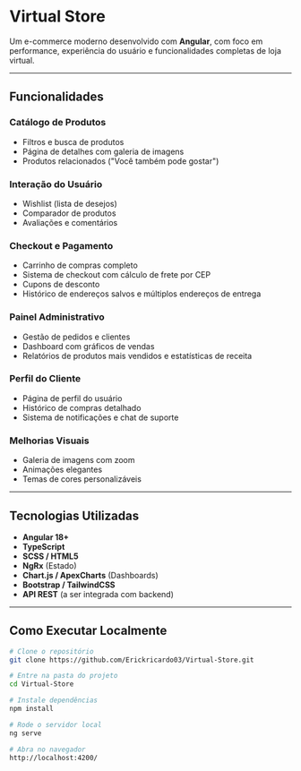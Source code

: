 

#  Virtual Store

Um e-commerce moderno desenvolvido com **Angular**, com foco em performance, experiência do usuário e funcionalidades completas de loja virtual.

---

## Funcionalidades

###  Catálogo de Produtos
- Filtros e busca de produtos
- Página de detalhes com galeria de imagens
- Produtos relacionados ("Você também pode gostar")

 ### Interação do Usuário
- Wishlist (lista de desejos)
- Comparador de produtos
- Avaliações e comentários

###  Checkout e Pagamento
- Carrinho de compras completo
- Sistema de checkout com cálculo de frete por CEP
- Cupons de desconto
- Histórico de endereços salvos e múltiplos endereços de entrega

###  Painel Administrativo
- Gestão de pedidos e clientes
- Dashboard com gráficos de vendas
- Relatórios de produtos mais vendidos e estatísticas de receita

###  Perfil do Cliente
- Página de perfil do usuário
- Histórico de compras detalhado
- Sistema de notificações e chat de suporte

###  Melhorias Visuais
- Galeria de imagens com zoom
- Animações elegantes
- Temas de cores personalizáveis

---

##  Tecnologias Utilizadas

- **Angular 18+**
- **TypeScript**
- **SCSS / HTML5**
- **NgRx** (Estado)
- **Chart.js / ApexCharts** (Dashboards)
- **Bootstrap / TailwindCSS**
- **API REST** (a ser integrada com backend)

---

##  Como Executar Localmente

```bash
# Clone o repositório
git clone https://github.com/Erickricardo03/Virtual-Store.git

# Entre na pasta do projeto
cd Virtual-Store

# Instale dependências
npm install

# Rode o servidor local
ng serve

# Abra no navegador
http://localhost:4200/


 

